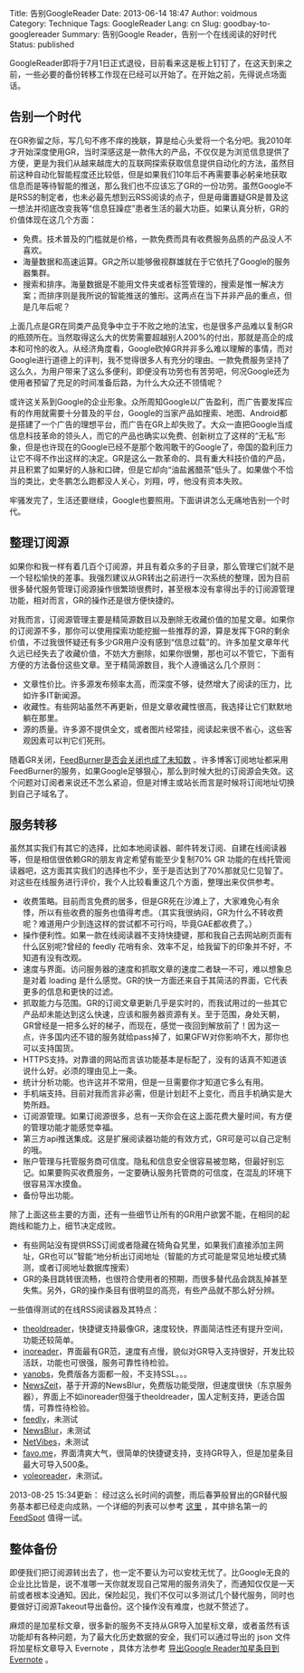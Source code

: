 Title: 告别GoogleReader
Date: 2013-06-14 18:47
Author: voidmous
Category: Technique
Tags: GoogleReader
Lang: cn
Slug: goodbay-to-googlereader
Summary: 告别Google Reader，告别一个在线阅读的好时代
Status: published

GoogleReader即将于7月1日正式退役，目前看来这是板上钉钉了，在这天到来之前，一些必要的备份转移工作现在已经可以开始了。在开始之前，先得说点场面话。

## 告别一个时代

在GR弥留之际，写几句不疼不痒的挽联，算是给心头爱将一个名分吧。我2010年才开始深度使用GR，当时深感这是一款伟大的产品，不仅仅是为浏览信息提供了方便，更是为我们从越来越庞大的互联网探索获取信息提供自动化的方法，虽然目前这种自动化智能程度还比较低，但是如果我们10年后不再需要事必躬亲地获取信息而是等待智能的推送，那么我们也不应该忘了GR的一份功劳。虽然Google不是RSS的制定者，也未必最先想到云RSS阅读的点子，但是毋庸置疑GR是普及这一想法并彻底改变我等“信息狂躁症”患者生活的最大功臣。如果认真分析，GR的价值体现在这几个方面：

* 免费。技术普及的门槛就是价格，一款免费而具有收费服务品质的产品没人不喜欢。
* 海量数据和高速运算。GR之所以能够傲视群雄就在于它依托了Google的服务器集群。
* 搜索和排序。海量数据是不能用文件夹或者标签管理的，搜索是惟一解决方案；而排序则是我所说的智能推送的雏形。这两点在当下并非产品的重点，但是几年后呢？

上面几点是GR在同类产品竞争中立于不败之地的法宝，也是很多产品难以复制GR的瓶颈所在。当然取得这么大的优势需要超越别人200%的付出，那就是高企的成本和可怜的收入。从经济角度看，Google砍掉GR并非多么难以理解的事情，而对Google进行道德上的评判，我不觉得很多人有充分的理由。一款免费服务坚持了这么久，为用户带来了这么多便利，即便没有功劳也有苦劳吧，何况Google还为使用者预留了充足的时间准备后路，为什么大众还不领情呢？

或许这关系到Google的企业形象。众所周知Google以广告盈利，而广告要发挥应有的作用就需要十分普及的平台，Google的当家产品如搜索、地图、Android都是搭建了一个广告的理想平台，而广告在GR上却失败了。大众一直把Google当成信息科技革命的领头人，而它的产品也确实以免费、创新树立了这样的“无私”形象，但是也许现在的Google已经不是那个敢闯敢干的Google了，帝国的盈利压力让它不得不作出这样的决定。GR是这么一款革命的、具有重大科技价值的产品，并且积累了如果好的人脉和口碑，但是它却向“油盐酱醋茶”低头了。如果做个不恰当的类比，史冬鹏怎么跑都没人关心，刘翔，哼，他没有资本失败。

牢骚发完了，生活还要继续，Google也要照用。下面讲讲怎么无痛地告别一个时代。

## 整理订阅源

如果你和我一样有着几百个订阅源，并且有着众多的子目录，那么管理它们就不是一个轻松愉快的差事。我强烈建议从GR转出之前进行一次系统的整理，因为目前很多替代服务管理订阅源操作很繁琐很费时，甚至根本没有拿得出手的订阅源管理功能，相对而言，GR的操作还是很方便快捷的。

对我而言，订阅源管理主要是精简源数目以及删除无收藏价值的加星文章。如果你的订阅源不多，那你可以使用探索功能挖掘一些推荐的源，算是发挥下GR的剩余价值，不过我很怀疑还有多少GR用户没有感到“信息过载”的。许多加星文章年代久远已经失去了收藏价值，不妨大方删除，如果你很懒，那也可以不管它，下面有方便的方法备份这些文章。至于精简源数目，我个人遵循这么几个原则：

* 文章性价比。许多源发布频率太高，而深度不够，徒然增大了阅读的压力，比如许多IT新闻源。
* 收藏性。有些网站虽然不再更新，但是文章收藏性很高，我选择让它们默默地躺在那里。
* 源的质量。许多源不提供全文，或者图片经常挂，阅读起来很不省心，这些客观因素可以判它们死刑。

随着GR关闭，[FeedBurner是否会关闭也成了未知数](http://www.williamlong.info/archives/3409.html) 。许多博客订阅地址都采用FeedBurner的服务，如果Google足够狠心，那么到时候大批的订阅源会失效。这个问题对订阅者来说还不怎么紧迫，但是对博主或站长而言是时候将订阅地址切换到自己子域名了。

## 服务转移

虽然其实我们有其它的选择，比如本地阅读器、邮件转发订阅、自建在线阅读器等，但是相信很依赖GR的朋友肯定希望有能至少复制70% GR 功能的在线托管阅读器吧，这方面其实我们的选择也不少，至于是否达到了70%那就见仁见智了。对这些在线服务进行评价，我个人比较看重这几个方面，整理出来仅供参考。

* 收费策略。目前而言免费的居多，但是GR死在沙滩上了，大家难免心有余悸，所以有些收费的服务也值得考虑。（其实我很纳闷，GR为什么不转收费呢？难道用户少到连这样的尝试都不可行吗，毕竟GAE都收费了。）
* 操作便利性。如果一款在线阅读器不支持快捷键，那和我自己去网站刷页面有什么区别呢?曾经的 feedly 花哨有余、效率不足，给我留下的印象并不好，不知道有没有改观。
* 速度与界面。访问服务器的速度和抓取文章的速度二者缺一不可，难以想象总是对着 loading 是什么感觉。GR的快一方面还来自于其简洁的界面，它代表更多的信息和更快的过滤。
* 抓取能力与范围。GR的订阅文章更新几乎是实时的，而我试用过的一些其它产品却未能达到这么快速，应该和服务器资源有关。至于范围，身处天朝，GR曾经是一把多么好的梯子，而现在，感觉一夜回到解放前了！因为这一点，许多国内还不错的服务就给pass掉了，如果GFW对你影响不大，那你也可以支持国货。
* HTTPS支持。对靠谱的网站而言该功能基本是标配了，没有的话真不知道该说什么好。必须的理由见上一条。
* 统计分析功能。也许这并不常用，但是一旦需要你才知道它多么有用。
* 手机端支持。目前对我而言非必需，但是计划赶不上变化，而且手机确实是大势所趋。
* 订阅源管理。如果订阅源很多，总有一天你会在这上面花费大量时间，有方便的管理功能才能感觉幸福。
* 第三方api推送集成。这是扩展阅读器功能的有效方式，GR可是可以自己定制的哦。
* 账户管理与托管服务商可信度。隐私和信息安全很容易被忽略，但最好别忘记。如果要购买收费服务，一定要确认服务托管商的可信度，在混乱的环境下很容易浑水摸鱼。
* 备份导出功能。

除了上面这些主要的方面，还有一些细节让所有的GR用户欲罢不能，在相同的起跑线和能力上，细节决定成败。

* 有些网站没有提供RSS订阅或者隐藏在犄角旮旯里，如果我们直接添加主网址，GR也可以”智能“地分析出订阅地址（智能的方式可能是常见地址模式猜测，或者订阅地址数据库搜索）
* GR的条目跳转很流畅，也很符合使用者的预期，而很多替代品会跳乱掉甚至失焦。另外，GR的操作条目有很明显的高亮，有些产品就不那么好分辨。


一些值得测试的在线RSS阅读器及其特点：

* [theoldreader](http://theoldreader.com/ )，快捷键支持最像GR，速度较快，界面简洁性还有提升空间，功能还较简单。
* [inoreader](https://www.inoreader.com/ )，界面最有GR范，速度有点慢，貌似对GR导入支持很好，开发比较活跃，功能也可很强，服务可靠性待检验。
* [yanobs](http://yanobs.com/reader/ )，免费版各方面都一般，不支持SSL。。。
* [NewsZeit](https://www.newszeit.com )，基于开源的NewsBlur，免费版功能受限，但速度很快（东京服务器），界面上不如inoreader但强于theoldreader，国人定制支持，更适合国情，可靠性待检验。
* [feedly](http://www.feedly.com/ )，未测试
* [NewsBlur](http://www.newsblur.com/ )，未测试
* [NetVibes](http://www.netvibes.com/ )，未测试
* [favo.me](https://www.favo.me/reader/view/ )，界面清爽大气，很简单的快捷键支持，支持GR导入，但是加星条目最大可导入500条。
* [yoleoreader](https://yoleoreader.com/ )，未测试。

2013-08-25 15:34更新：
经过这么长时间的调整，雨后春笋般冒出的GR替代服务基本都已经走向成熟，一个详细的列表可以参考 [这里](http://alternativeto.net/software/google-reader/?sort=likes ) ，其中排名第一的 [FeedSpot](http://www.feedspot.com/ ) 值得一试。

## 整体备份

即便我们把订阅源转出去了，也一定不要认为可以安枕无忧了。比Google无良的企业比比皆是，说不准哪一天你就发现自己常用的服务消失了，而通知仅仅是一天前或者根本没通知。因此，保险起见，我们不仅可以多测试几个替代服务，同时也要做好订阅源Takeout导出备份。这个操作没有难度，也就不赘述了。

麻烦的是加星标文章，很多新的服务不支持从GR导入加星标文章，或者虽然有该功能却有各种问题，为了最大化历史数据的安全，我们可以通过导出的 json 文件将加星标文章导入 Evernote ，具体方法参考 [导出Google Reader加星条目到Evernote](http://www.joshuazhang.net/posts/2013/Apr/export-googlereader-starreditem-to-evernote.html ) 。








